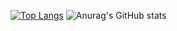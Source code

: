 [![Top Langs](https://github-readme-stats.vercel.app/api/top-langs/?username=geek-wynn&hide=javascript,html&theme=cobalt)](https://github.com/anuraghazra/github-readme-stats)
![Anurag's GitHub stats](https://github-readme-stats.vercel.app/api?username=geek-wynn&show_icons=true&theme=cobalt)

